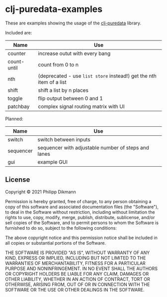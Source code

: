# clj-puredata-examples

These are examples showing the usage of the [clj-puredata](https://clj-puredata.github.io/clj-puredata) library.

Included are:

| Name        | Use                                                                 |
|-------------|---------------------------------------------------------------------|
| counter     | increase outut with every bang                                      |
| count-until | count from 0 to n                                                   |
| nth         | (deprecated - use `list store` instead!) get the nth item of a list |
| shift       | shift a list by n places                                            |
| toggle      | flip output between 0 and 1                                         |
| patchbay    | complex signal routing matrix with UI                               |

Planned:

| Name      | Use                                                                            |
|-----------|--------------------------------------------------------------------------------|
| switch    | switch between inputs                                                          |
| sequencer | sequencer with adjustable number of steps and lanes                            |
| gui       | example GUI                                                                    |

## License

Copyright © 2021 Philipp Dikmann

Permission is hereby granted, free of charge, to any person obtaining a copy of this software and associated documentation files (the "Software"), to deal in the Software without restriction, including without limitation the rights to use, copy, modify, merge, publish, distribute, sublicense, and/or sell copies of the Software, and to permit persons to whom the Software is furnished to do so, subject to the following conditions:

The above copyright notice and this permission notice shall be included in all copies or substantial portions of the Software.

THE SOFTWARE IS PROVIDED "AS IS", WITHOUT WARRANTY OF ANY KIND, EXPRESS OR IMPLIED, INCLUDING BUT NOT LIMITED TO THE WARRANTIES OF MERCHANTABILITY, FITNESS FOR A PARTICULAR PURPOSE AND NONINFRINGEMENT. IN NO EVENT SHALL THE AUTHORS OR COPYRIGHT HOLDERS BE LIABLE FOR ANY CLAIM, DAMAGES OR OTHER LIABILITY, WHETHER IN AN ACTION OF CONTRACT, TORT OR OTHERWISE, ARISING FROM, OUT OF OR IN CONNECTION WITH THE SOFTWARE OR THE USE OR OTHER DEALINGS IN THE SOFTWARE.
